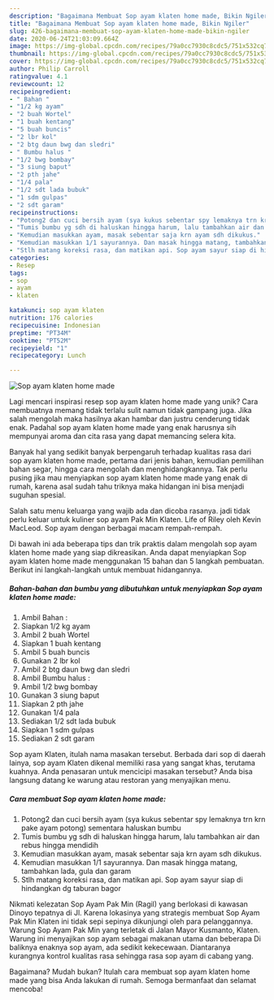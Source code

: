 ```yaml
---
description: "Bagaimana Membuat Sop ayam klaten home made, Bikin Ngiler"
title: "Bagaimana Membuat Sop ayam klaten home made, Bikin Ngiler"
slug: 426-bagaimana-membuat-sop-ayam-klaten-home-made-bikin-ngiler
date: 2020-06-24T21:03:09.664Z
image: https://img-global.cpcdn.com/recipes/79a0cc7930c8cdc5/751x532cq70/sop-ayam-klaten-home-made-foto-resep-utama.jpg
thumbnail: https://img-global.cpcdn.com/recipes/79a0cc7930c8cdc5/751x532cq70/sop-ayam-klaten-home-made-foto-resep-utama.jpg
cover: https://img-global.cpcdn.com/recipes/79a0cc7930c8cdc5/751x532cq70/sop-ayam-klaten-home-made-foto-resep-utama.jpg
author: Philip Carroll
ratingvalue: 4.1
reviewcount: 12
recipeingredient:
- " Bahan "
- "1/2 kg ayam"
- "2 buah Wortel"
- "1 buah kentang"
- "5 buah buncis"
- "2 lbr kol"
- "2 btg daun bwg dan sledri"
- " Bumbu halus "
- "1/2 bwg bombay"
- "3 siung baput"
- "2 pth jahe"
- "1/4 pala"
- "1/2 sdt lada bubuk"
- "1 sdm gulpas"
- "2 sdt garam"
recipeinstructions:
- "Potong2 dan cuci bersih ayam (sya kukus sebentar spy lemaknya trn krn pake ayam potong) sementara haluskan bumbu"
- "Tumis bumbu yg sdh di haluskan hingga harum, lalu tambahkan air dan rebus hingga mendidih"
- "Kemudian masukkan ayam, masak sebentar saja krn ayam sdh dikukus."
- "Kemudian masukkan 1/1 sayurannya. Dan masak hingga matang, tambahkan lada, gula dan garam"
- "Stlh matang koreksi rasa, dan matikan api. Sop ayam sayur siap di hindangkan dg taburan bagor"
categories:
- Resep
tags:
- sop
- ayam
- klaten

katakunci: sop ayam klaten 
nutrition: 176 calories
recipecuisine: Indonesian
preptime: "PT34M"
cooktime: "PT52M"
recipeyield: "1"
recipecategory: Lunch

---
```



![Sop ayam klaten home made](https://img-global.cpcdn.com/recipes/79a0cc7930c8cdc5/751x532cq70/sop-ayam-klaten-home-made-foto-resep-utama.jpg)

Lagi mencari inspirasi resep sop ayam klaten home made yang unik? Cara membuatnya memang tidak terlalu sulit namun tidak gampang juga. Jika salah mengolah maka hasilnya akan hambar dan justru cenderung tidak enak. Padahal sop ayam klaten home made yang enak harusnya sih mempunyai aroma dan cita rasa yang dapat memancing selera kita.

Banyak hal yang sedikit banyak berpengaruh terhadap kualitas rasa dari sop ayam klaten home made, pertama dari jenis bahan, kemudian pemilihan bahan segar, hingga cara mengolah dan menghidangkannya. Tak perlu pusing jika mau menyiapkan sop ayam klaten home made yang enak di rumah, karena asal sudah tahu triknya maka hidangan ini bisa menjadi suguhan spesial.

Salah satu menu keluarga yang wajib ada dan dicoba rasanya. jadi tidak perlu keluar untuk kuliner sop ayam Pak Min Klaten. Life of Riley oleh Kevin MacLeod. Sop ayam dengan berbagai macam rempah-rempah.


Di bawah ini ada beberapa tips dan trik praktis dalam mengolah sop ayam klaten home made yang siap dikreasikan. Anda dapat menyiapkan Sop ayam klaten home made menggunakan 15 bahan dan 5 langkah pembuatan. Berikut ini langkah-langkah untuk membuat hidangannya.

<!--inarticleads1-->

##### Bahan-bahan dan bumbu yang dibutuhkan untuk menyiapkan Sop ayam klaten home made:

1. Ambil  Bahan :
1. Siapkan 1/2 kg ayam
1. Ambil 2 buah Wortel
1. Siapkan 1 buah kentang
1. Ambil 5 buah buncis
1. Gunakan 2 lbr kol
1. Ambil 2 btg daun bwg dan sledri
1. Ambil  Bumbu halus :
1. Ambil 1/2 bwg bombay
1. Gunakan 3 siung baput
1. Siapkan 2 pth jahe
1. Gunakan 1/4 pala
1. Sediakan 1/2 sdt lada bubuk
1. Siapkan 1 sdm gulpas
1. Sediakan 2 sdt garam


Sop ayam Klaten, itulah nama masakan tersebut. Berbada dari sop di daerah lainya, sop ayam Klaten dikenal memiliki rasa yang sangat khas, terutama kuahnya. Anda penasaran untuk mencicipi masakan tersebut? Anda bisa langsung datang ke warung atau restoran yang menyajikan menu. 

<!--inarticleads2-->

##### Cara membuat Sop ayam klaten home made:

1. Potong2 dan cuci bersih ayam (sya kukus sebentar spy lemaknya trn krn pake ayam potong) sementara haluskan bumbu
1. Tumis bumbu yg sdh di haluskan hingga harum, lalu tambahkan air dan rebus hingga mendidih
1. Kemudian masukkan ayam, masak sebentar saja krn ayam sdh dikukus.
1. Kemudian masukkan 1/1 sayurannya. Dan masak hingga matang, tambahkan lada, gula dan garam
1. Stlh matang koreksi rasa, dan matikan api. Sop ayam sayur siap di hindangkan dg taburan bagor


Nikmati kelezatan Sop Ayam Pak Min (Ragil) yang berlokasi di kawasan Dinoyo tepatnya di Jl. Karena lokasinya yang strategis membuat Sop Ayam Pak Min Klaten ini tidak sepi sepinya dikunjungi oleh para pelanggannya. Warung Sop Ayam Pak Min yang terletak di Jalan Mayor Kusmanto, Klaten. Warung ini menyajikan sop ayam sebagai makanan utama dan beberapa Di baliknya enaknya sop ayam, ada sedikit kekecewaan. Diantaranya kurangnya kontrol kualitas rasa sehingga rasa sop ayam di cabang yang. 

Bagaimana? Mudah bukan? Itulah cara membuat sop ayam klaten home made yang bisa Anda lakukan di rumah. Semoga bermanfaat dan selamat mencoba!
